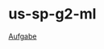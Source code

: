 # us-sp-g2-ml
[Aufgabe](https://gi.de/fileadmin/GI/Hauptseite/Aktuelles/Wettbewerbe/InformatiCup/Intellitank.pdf)
